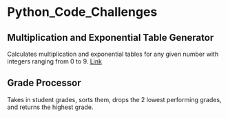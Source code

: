 # Python_Code_Challenges
## Multiplication and Exponential Table Generator
Calculates multiplication and exponential tables for any given number with integers ranging from 0 to 9.
[Link](https://github.com/trintambogo/Python_Code_Challenges/blob/main/multiplication%20and%20exponent%20table.ipynb)

## Grade Processor
Takes in student grades, sorts them, drops the 2 lowest performing grades, and returns the highest grade.
 
